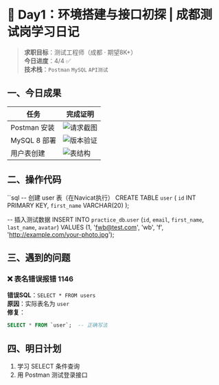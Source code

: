 # 🚀 Day1：环境搭建与接口初探 | 成都测试岗学习日记

> **求职目标**：测试工程师（成都 · 期望8K+）  
> **今日进度**：4/4 ✅  
> **技术栈**：`Postman` `MySQL` `API测试`  

## 一、今日成果
| 任务 | 完成证明 |
|------|----------|
| Postman 安装 | ![请求截图](../screenshots/postman_api.jpg) |
| MySQL 8 部署 | ![版本验证](../screenshots/mysql_version.png) |
| 用户表创建 | ![表结构](../screenshots/user_table.png) |

## 二、操作代码
``sql
-- 创建 user 表（在Navicat执行）
CREATE TABLE `user` (
  `id` INT PRIMARY KEY,
  `first_name` VARCHAR(20)
);

-- 插入测试数据
INSERT INTO `practice_db`.`user` (`id`, `email`, `first_name`, `last_name`, `avatar`) VALUES (1, 'fwb@test.com', 'wb', 'f', 'http://example.com/your-photo.jpg');

## 三、遇到的问题
### ❌ 表名错误报错 1146
**错误SQL**：`SELECT * FROM users`  
**原因**：实际表名为 `user`  
**修复**：  
```sql
SELECT * FROM `user`;  -- 正确写法
```

## 四、明日计划
1. 学习 SELECT 条件查询  
2. 用 Postman 测试登录接口
